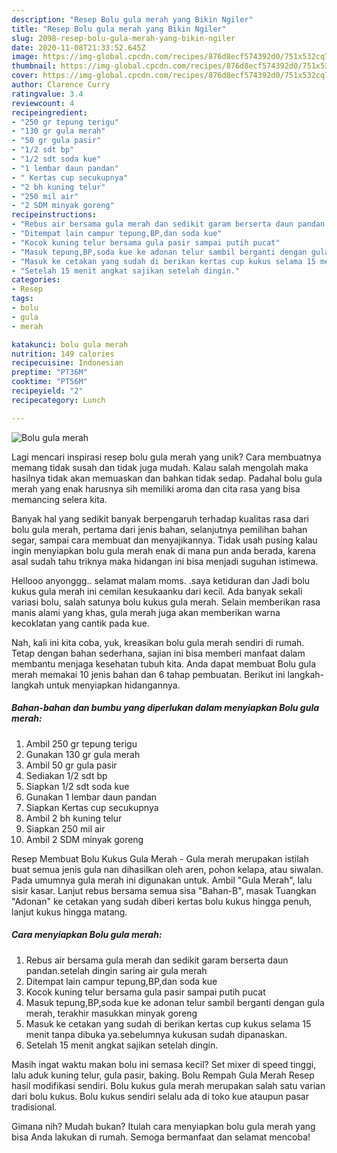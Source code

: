 ```yaml
---
description: "Resep Bolu gula merah yang Bikin Ngiler"
title: "Resep Bolu gula merah yang Bikin Ngiler"
slug: 2098-resep-bolu-gula-merah-yang-bikin-ngiler
date: 2020-11-08T21:33:52.645Z
image: https://img-global.cpcdn.com/recipes/876d8ecf574392d0/751x532cq70/bolu-gula-merah-foto-resep-utama.jpg
thumbnail: https://img-global.cpcdn.com/recipes/876d8ecf574392d0/751x532cq70/bolu-gula-merah-foto-resep-utama.jpg
cover: https://img-global.cpcdn.com/recipes/876d8ecf574392d0/751x532cq70/bolu-gula-merah-foto-resep-utama.jpg
author: Clarence Curry
ratingvalue: 3.4
reviewcount: 4
recipeingredient:
- "250 gr tepung terigu"
- "130 gr gula merah"
- "50 gr gula pasir"
- "1/2 sdt bp"
- "1/2 sdt soda kue"
- "1 lembar daun pandan"
- " Kertas cup secukupnya"
- "2 bh kuning telur"
- "250 mil air"
- "2 SDM minyak goreng"
recipeinstructions:
- "Rebus air bersama gula merah dan sedikit garam berserta daun pandan.setelah dingin saring air gula merah"
- "Ditempat lain campur tepung,BP,dan soda kue"
- "Kocok kuning telur bersama gula pasir sampai putih pucat"
- "Masuk tepung,BP,soda kue ke adonan telur sambil berganti dengan gula merah, terakhir masukkan minyak goreng"
- "Masuk ke cetakan yang sudah di berikan kertas cup kukus selama 15 menit tanpa dibuka ya.sebelumnya kukusan sudah dipanaskan."
- "Setelah 15 menit angkat sajikan setelah dingin."
categories:
- Resep
tags:
- bolu
- gula
- merah

katakunci: bolu gula merah 
nutrition: 149 calories
recipecuisine: Indonesian
preptime: "PT36M"
cooktime: "PT56M"
recipeyield: "2"
recipecategory: Lunch

---
```



![Bolu gula merah](https://img-global.cpcdn.com/recipes/876d8ecf574392d0/751x532cq70/bolu-gula-merah-foto-resep-utama.jpg)

Lagi mencari inspirasi resep bolu gula merah yang unik? Cara membuatnya memang tidak susah dan tidak juga mudah. Kalau salah mengolah maka hasilnya tidak akan memuaskan dan bahkan tidak sedap. Padahal bolu gula merah yang enak harusnya sih memiliki aroma dan cita rasa yang bisa memancing selera kita.

Banyak hal yang sedikit banyak berpengaruh terhadap kualitas rasa dari bolu gula merah, pertama dari jenis bahan, selanjutnya pemilihan bahan segar, sampai cara membuat dan menyajikannya. Tidak usah pusing kalau ingin menyiapkan bolu gula merah enak di mana pun anda berada, karena asal sudah tahu triknya maka hidangan ini bisa menjadi suguhan istimewa.

Hellooo anyonggg.. selamat malam moms. .saya ketiduran dan Jadi bolu kukus gula merah ini cemilan kesukaanku dari kecil. Ada banyak sekali variasi bolu, salah satunya bolu kukus gula merah. Selain memberikan rasa manis alami yang khas, gula merah juga akan memberikan warna kecoklatan yang cantik pada kue.


Nah, kali ini kita coba, yuk, kreasikan bolu gula merah sendiri di rumah. Tetap dengan bahan sederhana, sajian ini bisa memberi manfaat dalam membantu menjaga kesehatan tubuh kita. Anda dapat membuat Bolu gula merah memakai 10 jenis bahan dan 6 tahap pembuatan. Berikut ini langkah-langkah untuk menyiapkan hidangannya.

<!--inarticleads1-->

##### Bahan-bahan dan bumbu yang diperlukan dalam menyiapkan Bolu gula merah:

1. Ambil 250 gr tepung terigu
1. Gunakan 130 gr gula merah
1. Ambil 50 gr gula pasir
1. Sediakan 1/2 sdt bp
1. Siapkan 1/2 sdt soda kue
1. Gunakan 1 lembar daun pandan
1. Siapkan  Kertas cup secukupnya
1. Ambil 2 bh kuning telur
1. Siapkan 250 mil air
1. Ambil 2 SDM minyak goreng


Resep Membuat Bolu Kukus Gula Merah - Gula merah merupakan istilah buat semua jenis gula nan dihasilkan oleh aren, pohon kelapa, atau siwalan. Pada umumnya gula merah ini digunakan untuk. Ambil &#34;Gula Merah&#34;, lalu sisir kasar. Lanjut rebus bersama semua sisa &#34;Bahan-B&#34;, masak Tuangkan &#34;Adonan&#34; ke cetakan yang sudah diberi kertas bolu kukus hingga penuh, lanjut kukus hingga matang. 

<!--inarticleads2-->

##### Cara menyiapkan Bolu gula merah:

1. Rebus air bersama gula merah dan sedikit garam berserta daun pandan.setelah dingin saring air gula merah
1. Ditempat lain campur tepung,BP,dan soda kue
1. Kocok kuning telur bersama gula pasir sampai putih pucat
1. Masuk tepung,BP,soda kue ke adonan telur sambil berganti dengan gula merah, terakhir masukkan minyak goreng
1. Masuk ke cetakan yang sudah di berikan kertas cup kukus selama 15 menit tanpa dibuka ya.sebelumnya kukusan sudah dipanaskan.
1. Setelah 15 menit angkat sajikan setelah dingin.


Masih ingat waktu makan bolu ini semasa kecil? Set mixer di speed tinggi, lalu aduk kuning telur, gula pasir, baking. Bolu Rempah Gula Merah Resep hasil modifikasi sendiri. Bolu kukus gula merah merupakan salah satu varian dari bolu kukus. Bolu kukus sendiri selalu ada di toko kue ataupun pasar tradisional. 

Gimana nih? Mudah bukan? Itulah cara menyiapkan bolu gula merah yang bisa Anda lakukan di rumah. Semoga bermanfaat dan selamat mencoba!
